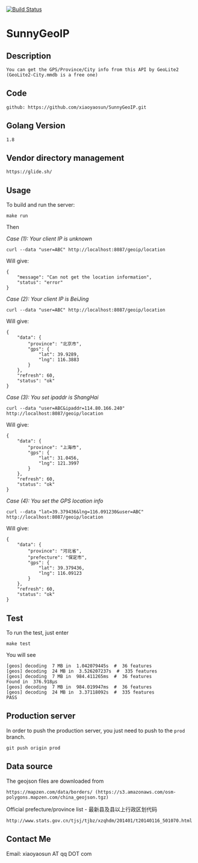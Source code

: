 [![Build Status](https://travis-ci.org/xiaoyaosun/SunnyGeoIP.svg?branch=master)](https://travis-ci.org/xiaoyaosun/SunnyGeoIP)

# SunnyGeoIP

## Description

	You can get the GPS/Province/City info from this API by GeoLite2 (GeoLite2-City.mmdb is a free one)

## Code

    github: https://github.com/xiaoyaosun/SunnyGeoIP.git

## Golang Version

    1.8

## Vendor directory management

    https://glide.sh/    

## Usage

To build and run the server:

    make run

Then 


*Case (1): Your client IP is unknown*

	curl --data "user=ABC" http://localhost:8087/geoip/location

Will give:

	{
	    "message": "Can not get the location information",
	    "status": "error"
	}
	
*Case (2): Your client IP is BeiJing*

	curl --data "user=ABC" http://localhost:8087/geoip/location

Will give:

	{
	    "data": {
	        "province": "北京市",
	        "gps": {
	            "lat": 39.9289,
	            "lng": 116.3883
	        }
	    },
	    "refresh": 60,
	    "status": "ok"
	}

*Case (3): You set ipaddr is ShangHai*

	curl --data "user=ABC&ipaddr=114.80.166.240" http://localhost:8087/geoip/location

Will give:

	{
	    "data": {
	        "province": "上海市",
	        "gps": {
	            "lat": 31.0456,
	            "lng": 121.3997
	        }
	    },
	    "refresh": 60,
	    "status": "ok"
	}

*Case (4): You set the GPS location info*

	curl --data "lat=39.379436&lng=116.091230&user=ABC" http://localhost:8087/geoip/location

Will give:

	{
	    "data": {
	        "province": "河北省",
	        "prefecture": "保定市",
	        "gps": {
	            "lat": 39.379436,
	            "lng": 116.09123
	        }
	    },
	    "refresh": 60,
	    "status": "ok"
	}

## Test

To run the test, just enter

    make test

You will see 

	[geos] decoding  7 MB in  1.042079445s  #  36 features
	[geos] decoding  24 MB in  3.526207237s  #  335 features
	[geos] decoding  7 MB in  984.411265ms  #  36 features
	Found in  376.918µs
	[geos] decoding  7 MB in  984.019947ms  #  36 features
	[geos] decoding  24 MB in  3.37118092s  #  335 features
	PASS

## Production server

In order to push the production server, you just need to push to the `prod` branch.
    
    git push origin prod

## Data source

The geojson files are downloaded from 

    https://mapzen.com/data/borders/ (https://s3.amazonaws.com/osm-polygons.mapzen.com/china_geojson.tgz)

Official prefecture/province list - 最新县及县以上行政区划代码

    http://www.stats.gov.cn/tjsj/tjbz/xzqhdm/201401/t20140116_501070.html

## Contact Me

Email: xiaoyaosun AT qq DOT com

